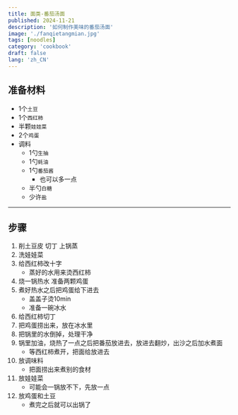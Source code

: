 ```yaml
---
title: 面类-番茄汤面
published: 2024-11-21
description: '如何制作美味的番茄汤面'
image: './fanqietangmian.jpg'
tags: [noodles]
category: 'cookbook'
draft: false
lang: 'zh_CN'
---
```


## 准备材料  
- 1个`土豆`  
- 1个`西红柿`  
- 半颗`娃娃菜`  
- 2个`鸡蛋`  
- 调料  
    - 1勺`生抽`  
    - 1勺`蚝油`   
    - 1勺`番茄酱`  
        - 也可以多一点   
    - 半勺`白糖`   
    - 少许`盐`   

***********

## 步骤  
1. 削土豆皮 切丁 上锅蒸  
2. 洗娃娃菜   
3. 给西红柿改十字  
    - 蒸好的水用来烫西红柿  
4. 烧一锅热水 准备两颗鸡蛋  
5. 煮好热水之后把鸡蛋给下进去  
    - 盖盖子烫10min  
    - 准备一碗冰水  
6. 给西红柿切丁  
7. 把鸡蛋捞出来，放在冰水里  
8. 把锅里的水倒掉，处理干净  
9. 锅里加油，烧热了一点之后把番茄放进去，放进去翻炒，出沙之后加水煮面  
    - 等西红柿煮开，把面给放进去  
10. 放调味料  
    - 把面捞出来煮别的食材  
11. 放娃娃菜  
    - 可能会一锅放不下，先放一点  
12. 放鸡蛋和土豆  
    - 煮完之后就可以出锅了  